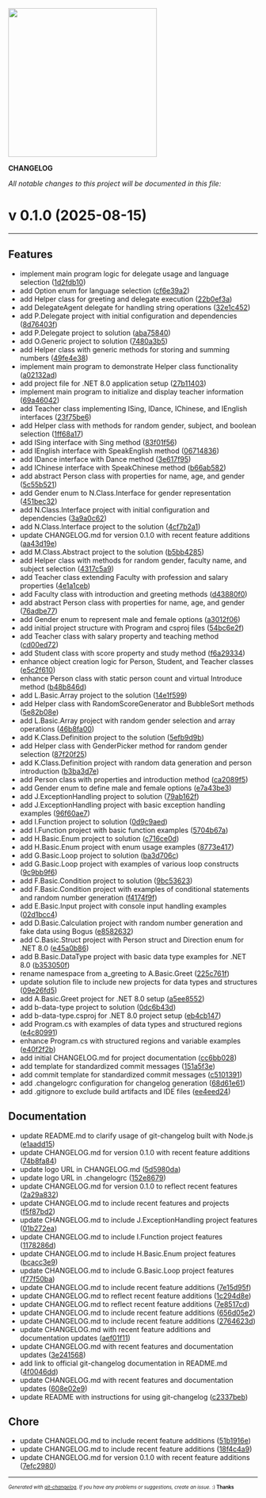 <img width="300px" src="https://avatars.githubusercontent.com/u/168340159?v=4" />

__CHANGELOG__

_All notable changes to this project will be documented in this file:_

# v 0.1.0  (2025-08-15)



---

## Features

- implement main program logic for delegate usage and language selection
  ([1d2fdb10](https://github.com/DaoChaShao/csharp-basic/commit/1d2fdb105dd9fdf555b95264f10b3a1595c42624))
- add Option enum for language selection
  ([cf6e39a2](https://github.com/DaoChaShao/csharp-basic/commit/cf6e39a28805e83076f81561f90494fc0e042d2c))
- add Helper class for greeting and delegate execution
  ([22b0ef3a](https://github.com/DaoChaShao/csharp-basic/commit/22b0ef3a9b720020c856838e169ac12e57554725))
- add DelegateAgent delegate for handling string operations
  ([32e1c452](https://github.com/DaoChaShao/csharp-basic/commit/32e1c45262fd4117356db183b828142a8a067c9d))
- add P.Delegate project with initial configuration and dependencies
  ([8d76403f](https://github.com/DaoChaShao/csharp-basic/commit/8d76403fd79e5a4f4babfdc16c61029d1db5a6d4))
- add P.Delegate project to solution
  ([aba75840](https://github.com/DaoChaShao/csharp-basic/commit/aba758400e05bc7ef1322d2684e0d0aa8cacf32b))
- add O.Generic project to solution
  ([7480a3b5](https://github.com/DaoChaShao/csharp-basic/commit/7480a3b59b041496082bb8fd937f7a063337b12d))
- add Helper class with generic methods for storing and summing numbers
  ([49fe4e38](https://github.com/DaoChaShao/csharp-basic/commit/49fe4e38f69ab2c904db855983bc847af7499800))
- implement main program to demonstrate Helper class functionality
  ([a02132ad](https://github.com/DaoChaShao/csharp-basic/commit/a02132adf6b58bff3f826e6a341c33939a4a98ae))
- add project file for .NET 8.0 application setup
  ([27b11403](https://github.com/DaoChaShao/csharp-basic/commit/27b11403d95df8c21593200f825d070c97edf3a3))
- implement main program to initialize and display teacher information
  ([69a46042](https://github.com/DaoChaShao/csharp-basic/commit/69a46042830a23486456d83bf83a9114e9cce7e3))
- add Teacher class implementing ISing, IDance, IChinese, and IEnglish interfaces
  ([23f75be6](https://github.com/DaoChaShao/csharp-basic/commit/23f75be6654d4b0dcffaad5b342e7ea431bd4477))
- add Helper class with methods for random gender, subject, and boolean selection
  ([1ff68a17](https://github.com/DaoChaShao/csharp-basic/commit/1ff68a176f1c15ca917fafd775ff6ba24f53dd1b))
- add ISing interface with Sing method
  ([83f01f56](https://github.com/DaoChaShao/csharp-basic/commit/83f01f560d7abbd40d9b67049135c862fa4f8fd6))
- add IEnglish interface with SpeakEnglish method
  ([06714836](https://github.com/DaoChaShao/csharp-basic/commit/0671483674c5ce6fd17a056ea8079bb300b8d04f))
- add IDance interface with Dance method
  ([3e617f95](https://github.com/DaoChaShao/csharp-basic/commit/3e617f95661bed067d0d5fe650a71b3fde8d7b2a))
- add IChinese interface with SpeakChinese method
  ([b66ab582](https://github.com/DaoChaShao/csharp-basic/commit/b66ab582f6ebbeb73381cd0a1338dfc5889267d0))
- add abstract Person class with properties for name, age, and gender
  ([5c55b521](https://github.com/DaoChaShao/csharp-basic/commit/5c55b5219b090b7b169d8b401dbd85d06ab4e54b))
- add Gender enum to N.Class.Interface for gender representation
  ([451bec32](https://github.com/DaoChaShao/csharp-basic/commit/451bec32ec7364d41384b659cef75c7ece6b57d4))
- add N.Class.Interface project with initial configuration and dependencies
  ([3a9a0c62](https://github.com/DaoChaShao/csharp-basic/commit/3a9a0c6253bd841566e8fb5216d2b3983235f63e))
- add N.Class.Interface project to the solution
  ([4cf7b2a1](https://github.com/DaoChaShao/csharp-basic/commit/4cf7b2a108867ac2a8f97d0ec900d37f1d98bc44))
- update CHANGELOG.md for version 0.1.0 with recent feature additions
  ([aa43d19e](https://github.com/DaoChaShao/csharp-basic/commit/aa43d19e2cbce9eecb307de5e0afca3ebc40ad61))
- add M.Class.Abstract project to the solution
  ([b5bb4285](https://github.com/DaoChaShao/csharp-basic/commit/b5bb42857ddda5b397b3731546391d4b9f3ac6da))
- add Helper class with methods for random gender, faculty name, and subject selection
  ([4317c5a9](https://github.com/DaoChaShao/csharp-basic/commit/4317c5a9e1f2bb3aff263620feaaf87280d9d824))
- add Teacher class extending Faculty with profession and salary properties
  ([4e1a1ceb](https://github.com/DaoChaShao/csharp-basic/commit/4e1a1ceb496ce6197c2d8dd161643a1bf0df3ff5))
- add Faculty class with introduction and greeting methods
  ([d43880f0](https://github.com/DaoChaShao/csharp-basic/commit/d43880f0300f13ad16d9f2d1c00104cdbaf0811b))
- add abstract Person class with properties for name, age, and gender
  ([76adbe77](https://github.com/DaoChaShao/csharp-basic/commit/76adbe776255f529882d744a05d811f547dd7e62))
- add Gender enum to represent male and female options
  ([a3012f06](https://github.com/DaoChaShao/csharp-basic/commit/a3012f06712eb340be7e564a33b70f918f864927))
- add initial project structure with Program and csproj files
  ([54bc6e2f](https://github.com/DaoChaShao/csharp-basic/commit/54bc6e2fefbd42edf28394f37ee5b1363b52c60f))
- add Teacher class with salary property and teaching method
  ([cd00ed72](https://github.com/DaoChaShao/csharp-basic/commit/cd00ed7237d7f257792dae0ad476f327410ea0ba))
- add Student class with score property and study method
  ([f6a29334](https://github.com/DaoChaShao/csharp-basic/commit/f6a29334dbf3f6a0f471952b22c84f537310d296))
- enhance object creation logic for Person, Student, and Teacher classes
  ([e5c2f610](https://github.com/DaoChaShao/csharp-basic/commit/e5c2f61062574bb21d2784750c4f8e1271818f45))
- enhance Person class with static person count and virtual Introduce method
  ([b48b846d](https://github.com/DaoChaShao/csharp-basic/commit/b48b846da26f15f83563a321e20fd7a308adb58c))
- add L.Basic.Array project to the solution
  ([14e1f599](https://github.com/DaoChaShao/csharp-basic/commit/14e1f5999870761f77d42477e97fe0884d3e34a6))
- add Helper class with RandomScoreGenerator and BubbleSort methods
  ([5e82b08e](https://github.com/DaoChaShao/csharp-basic/commit/5e82b08e1bbb6eb7488643568cf716a0b066f58d))
- add L.Basic.Array project with random gender selection and array operations
  ([46b8fa00](https://github.com/DaoChaShao/csharp-basic/commit/46b8fa00251ad41165de6aa1f7d725d3bdf07e99))
- add K.Class.Definition project to the solution
  ([5efb9d9b](https://github.com/DaoChaShao/csharp-basic/commit/5efb9d9bcb45807846b2d5ce9e7776ee5576c9d2))
- add Helper class with GenderPicker method for random gender selection
  ([87f20f25](https://github.com/DaoChaShao/csharp-basic/commit/87f20f250e44f76db77f77952481b47f0c84b491))
- add K.Class.Definition project with random data generation and person introduction
  ([b3ba3d7e](https://github.com/DaoChaShao/csharp-basic/commit/b3ba3d7e8356ce466890006eeafee275c8c194e1))
- add Person class with properties and introduction method
  ([ca2089f5](https://github.com/DaoChaShao/csharp-basic/commit/ca2089f5f8a3d0051d3c57d5ad9e30749148163f))
- add Gender enum to define male and female options
  ([e7a43be3](https://github.com/DaoChaShao/csharp-basic/commit/e7a43be3e77ff7fcb6a6c4f4d42601331eb3a311))
- add J.ExceptionHandling project to solution
  ([79ab162f](https://github.com/DaoChaShao/csharp-basic/commit/79ab162f372d25469fc34caaf8272453b2f6848c))
- add J.ExceptionHandling project with basic exception handling examples
  ([96f60ae7](https://github.com/DaoChaShao/csharp-basic/commit/96f60ae7b1d4485a4504a9e9d06f50091b2e47aa))
- add I.Function project to solution
  ([0d9c9aed](https://github.com/DaoChaShao/csharp-basic/commit/0d9c9aedbed7ef20874272d931bd80bf0d6f0397))
- add I.Function project with basic function examples
  ([5704b67a](https://github.com/DaoChaShao/csharp-basic/commit/5704b67a8c2bb0a7bfe245dea84f0f6dbed04be0))
- add H.Basic.Enum project to solution
  ([c716ce0d](https://github.com/DaoChaShao/csharp-basic/commit/c716ce0d2001fcf77d749be76d06419725484c13))
- add H.Basic.Enum project with enum usage examples
  ([8773e417](https://github.com/DaoChaShao/csharp-basic/commit/8773e417e5e7f099cc30625823009eda65f948c4))
- add G.Basic.Loop project to solution
  ([ba3d706c](https://github.com/DaoChaShao/csharp-basic/commit/ba3d706c0591f643becf0587af8136ba15f5eb70))
- add G.Basic.Loop project with examples of various loop constructs
  ([9c9bb9f6](https://github.com/DaoChaShao/csharp-basic/commit/9c9bb9f65b4ba6214f525e504432567308598116))
- add F.Basic.Condition project to solution
  ([9bc53623](https://github.com/DaoChaShao/csharp-basic/commit/9bc53623fd3be63b0c3295a2e4d1f2f521c7fca7))
- add F.Basic.Condition project with examples of conditional statements and random number generation
  ([f4174f9f](https://github.com/DaoChaShao/csharp-basic/commit/f4174f9fc122015c541f17f788437fd8e21aeea1))
- add E.Basic.Input project with console input handling examples
  ([02d1bcc4](https://github.com/DaoChaShao/csharp-basic/commit/02d1bcc4a941a4f0f03c618210b3b0d47f5a8a9d))
- add D.Basic.Calculation project with random number generation and fake data using Bogus
  ([e8582632](https://github.com/DaoChaShao/csharp-basic/commit/e858263232effd96020e01d4f24bc44e8cd8aee0))
- add C.Basic.Struct project with Person struct and Direction enum for .NET 8.0
  ([e45a0b86](https://github.com/DaoChaShao/csharp-basic/commit/e45a0b867453532b4fbe876f45dca5b70915db83))
- add B.Basic.DataType project with basic data type examples for .NET 8.0
  ([b353050f](https://github.com/DaoChaShao/csharp-basic/commit/b353050ff3a947597dbf89b618baa262a487cf20))
- rename namespace from a_greeting to A.Basic.Greet
  ([225c761f](https://github.com/DaoChaShao/csharp-basic/commit/225c761fadedf75fa5df5335a85a694a73a5ebd4))
- update solution file to include new projects for data types and structures
  ([09e26fd5](https://github.com/DaoChaShao/csharp-basic/commit/09e26fd5a2eabf2af1e57be3605021af2c7c17f1))
- add A.Basic.Greet project for .NET 8.0 setup
  ([a5ee8552](https://github.com/DaoChaShao/csharp-basic/commit/a5ee85524e0b94e9595e7f5be924c41cd4e5017d))
- add b-data-type project to solution
  ([0dc6b43d](https://github.com/DaoChaShao/csharp-basic/commit/0dc6b43dfcd76695c4162f9dff908e9b40758e21))
- add b-data-type.csproj for .NET 8.0 project setup
  ([eb4cb147](https://github.com/DaoChaShao/csharp-basic/commit/eb4cb147692a301890b1cfa2db0cd30bce783554))
- add Program.cs with examples of data types and structured regions
  ([e4c80991](https://github.com/DaoChaShao/csharp-basic/commit/e4c80991f9dbed0fca1f54e7bd9663460b6fb3d7))
- enhance Program.cs with structured regions and variable examples
  ([e40f2f2b](https://github.com/DaoChaShao/csharp-basic/commit/e40f2f2b0bb8d085ff5855cf1dd79270c5f730bb))
- add initial CHANGELOG.md for project documentation
  ([cc6bb028](https://github.com/DaoChaShao/csharp-basic/commit/cc6bb028574539e21c0f5d1c45254cff6cb820fc))
- add template for standardized commit messages
  ([151a5f3e](https://github.com/DaoChaShao/csharp-basic/commit/151a5f3e0195dc8b1b32f6ec7de384d3eedbdba6))
- add commit template for standardized commit messages
  ([c5101391](https://github.com/DaoChaShao/csharp-basic/commit/c510139171a3bc89f36dcb4bd2fa3a3d97e14a6d))
- add .changelogrc configuration for changelog generation
  ([68d61e61](https://github.com/DaoChaShao/csharp-basic/commit/68d61e619d657c51eb28737f28cf7bd659a5dae7))
- add .gitignore to exclude build artifacts and IDE files
  ([ee4eed24](https://github.com/DaoChaShao/csharp-basic/commit/ee4eed249b87791213b608d3d0888bf6b471d9df))


## Documentation

- update README.md to clarify usage of git-changelog built with Node.js
  ([e1aadd15](https://github.com/DaoChaShao/csharp-basic/commit/e1aadd15cbfdf74707a4aa5a39952c560e85f2cc))
- update CHANGELOG.md for version 0.1.0 with recent feature additions
  ([74b8fa84](https://github.com/DaoChaShao/csharp-basic/commit/74b8fa846ae08c54e1b8e4a3f637fdee17160dfb))
- update logo URL in CHANGELOG.md
  ([5d5980da](https://github.com/DaoChaShao/csharp-basic/commit/5d5980da7ff03bb6172b4ff5a675316dbafc2531))
- update logo URL in .changelogrc
  ([152e8679](https://github.com/DaoChaShao/csharp-basic/commit/152e8679a9b394cce176ed05495d0819a4bb88a6))
- update CHANGELOG.md for version 0.1.0 to reflect recent features
  ([2a29a832](https://github.com/DaoChaShao/csharp-basic/commit/2a29a83225a1c77945509ba9d3742b8f5f248068))
- update CHANGELOG.md to include recent features and projects
  ([f5f87bd2](https://github.com/DaoChaShao/csharp-basic/commit/f5f87bd23aebb645f4a1fd4f7ff1e0afac2c44fb))
- update CHANGELOG.md to include J.ExceptionHandling project features
  ([01b272ea](https://github.com/DaoChaShao/csharp-basic/commit/01b272eaea29939e4de3d825568c7b342427b017))
- update CHANGELOG.md to include I.Function project features
  ([1178286d](https://github.com/DaoChaShao/csharp-basic/commit/1178286d97069e44a52f5c963918530afeadf5ba))
- update CHANGELOG.md to include H.Basic.Enum project features
  ([bcacc3e9](https://github.com/DaoChaShao/csharp-basic/commit/bcacc3e99ffc325a596e05fe267fd9bcac79be6f))
- update CHANGELOG.md to include G.Basic.Loop project features
  ([f77f50ba](https://github.com/DaoChaShao/csharp-basic/commit/f77f50ba126017f10ba04f5616ec018bb6e968fd))
- update CHANGELOG.md to include recent feature additions
  ([7e15d95f](https://github.com/DaoChaShao/csharp-basic/commit/7e15d95f8c77b18c39f7bdd9be34f5a3574b98d5))
- update CHANGELOG.md to reflect recent feature additions
  ([1c294d8e](https://github.com/DaoChaShao/csharp-basic/commit/1c294d8ed92bb382fb1e9ea6b43214292ec50929))
- update CHANGELOG.md to reflect recent feature additions
  ([7e8517cd](https://github.com/DaoChaShao/csharp-basic/commit/7e8517cdb248a6b6ca343c80e750fe301d5f4ba9))
- update CHANGELOG.md to include recent feature additions
  ([656d05e2](https://github.com/DaoChaShao/csharp-basic/commit/656d05e2e82948125fdb5f54c0d87c58c76a0dc5))
- update CHANGELOG.md to include recent feature additions
  ([2764623d](https://github.com/DaoChaShao/csharp-basic/commit/2764623d30613564e8661d00b2d7556a23a414ba))
- update CHANGELOG.md with recent feature additions and documentation updates
  ([aef01f11](https://github.com/DaoChaShao/csharp-basic/commit/aef01f11315aee9a9875050ed9d93c635b461372))
- update CHANGELOG.md with recent features and documentation updates
  ([3e241568](https://github.com/DaoChaShao/csharp-basic/commit/3e241568553ca6e0c22b78b730bbfbfc087f4600))
- add link to official git-changelog documentation in README.md
  ([4f0046dd](https://github.com/DaoChaShao/csharp-basic/commit/4f0046dd2acff91d8c69d9272e610b858977cfe8))
- update CHANGELOG.md with recent features and documentation updates
  ([608e02e9](https://github.com/DaoChaShao/csharp-basic/commit/608e02e970d1135aed81482e5ea793cc4b4279ee))
- update README with instructions for using git-changelog
  ([c2337beb](https://github.com/DaoChaShao/csharp-basic/commit/c2337bebe4ef450afdddaf68219213d96f95a2bf))


## Chore

- update CHANGELOG.md to include recent feature additions
  ([51b1916e](https://github.com/DaoChaShao/csharp-basic/commit/51b1916efcd0185474e3f3d19aeebd2e52b5f0e9))
- update CHANGELOG.md to include recent feature additions
  ([18f4c4a9](https://github.com/DaoChaShao/csharp-basic/commit/18f4c4a95f274ce47f3d57f9910747a73341339e))
- update CHANGELOG.md for version 0.1.0 with recent feature additions
  ([7efc2980](https://github.com/DaoChaShao/csharp-basic/commit/7efc29806cfb499f740e29e84e98c7c7aba97907))



---
<sub><sup>*Generated with [git-changelog](https://github.com/rafinskipg/git-changelog). If you have any problems or suggestions, create an issue.* :) **Thanks** </sub></sup>